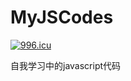 # MyJSCodes
[![996.icu](https://img.shields.io/badge/link-996.icu-red.svg)](https://996.icu)

自我学习中的javascript代码
